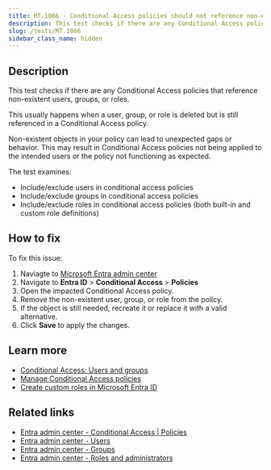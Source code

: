 ```yaml
---
title: MT.1066 - Conditional Access policies should not reference non-existent users, groups, or roles.
description: This test checks if there are any Conditional Access policies that reference non-existent users, groups, or roles.
slug: /tests/MT.1066
sidebar_class_name: hidden
---
```


## Description

This test checks if there are any Conditional Access policies that reference non-existent users, groups, or roles.

This usually happens when a user, group, or role is deleted but is still referenced in a Conditional Access policy.

Non-existent objects in your policy can lead to unexpected gaps or behavior. This may result in Conditional Access policies not being applied to the intended users or the policy not functioning as expected.

The test examines:

- Include/exclude users in conditional access policies
- Include/exclude groups in conditional access policies
- Include/exclude roles in conditional access policies (both built-in and custom role definitions)

## How to fix

To fix this issue:

1. Naviagte to [Microsoft Entra admin center](https://entra.microsoft.com)
2. Navigate to **Entra ID** > **Conditional Access** > **Policies**
3. Open the impacted Conditional Access policy.
4. Remove the non-existent user, group, or role from the policy.
5. If the object is still needed, recreate it or replace it with a valid alternative.
6. Click **Save** to apply the changes.

## Learn more

- [Conditional Access: Users and groups](https://learn.microsoft.com/entra/identity/conditional-access/concept-conditional-access-users-groups)
- [Manage Conditional Access policies](https://learn.microsoft.com/entra/identity/conditional-access/manage-conditional-access-policies)
- [Create custom roles in Microsoft Entra ID](https://learn.microsoft.com/entra/identity/role-based-access-control/custom-create)

## Related links

- [Entra admin center - Conditional Access | Policies](https://entra.microsoft.com/#view/Microsoft_AAD_ConditionalAccess/ConditionalAccessBlade/~/Overview/fromNav/)
- [Entra admin center - Users](https://entra.microsoft.com/#view/Microsoft_AAD_UsersAndTenants/UserManagementMenuBlade/~/AllUsers/menuId/AllUsers)
- [Entra admin center - Groups](https://entra.microsoft.com/#view/Microsoft_AAD_IAM/GroupsManagementMenuBlade/~/AllGroups/menuId/AllGroups)
- [Entra admin center - Roles and administrators](https://entra.microsoft.com/#view/Microsoft_AAD_IAM/RolesManagementMenuBlade/~/AllRoles/menuId/AllRoles)
